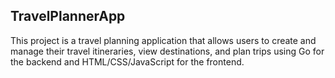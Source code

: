 ## TravelPlannerApp

This project is a travel planning application that allows users to create and manage their travel itineraries, view destinations, and plan trips using Go for the backend and HTML/CSS/JavaScript for the frontend.
